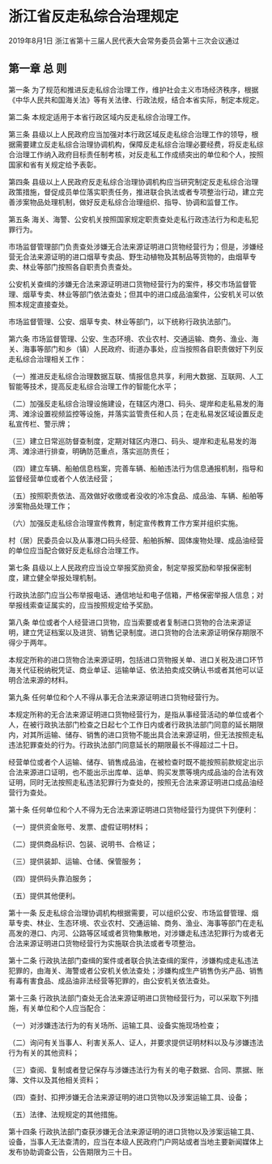 # 浙江省反走私综合治理规定

2019年8月1日 浙江省第十三届人民代表大会常务委员会第十三次会议通过

<!-- INFO END -->

## 第一章  总  则

第一条 为了规范和推进反走私综合治理工作，维护社会主义市场经济秩序，根据《中华人民共和国海关法》等有关法律、行政法规，结合本省实际，制定本规定。

第二条 本规定适用于本省行政区域内反走私综合治理工作。

第三条 县级以上人民政府应当加强对本行政区域反走私综合治理工作的领导，根据需要建立反走私综合治理协调机构，保障反走私综合治理必要经费，将反走私综合治理工作纳入政府目标责任制考核，对反走私工作成绩突出的单位和个人，按照国家和省有关规定给予表彰。

第四条 县级以上人民政府反走私综合治理协调机构应当研究制定反走私综合治理政策措施，督促成员单位落实职责任务，推进联合执法或者专项整治行动，建立完善涉案物品处理机制，做好反走私综合治理组织、指导、协调和监督工作。

第五条 海关、海警、公安机关按照国家规定职责查处走私行政违法行为和走私犯罪行为。

市场监督管理部门负责查处涉嫌无合法来源证明进口货物经营行为；但是，涉嫌经营无合法来源证明的进口烟草专卖品、野生动植物及其制品等货物的，由烟草专卖、林业等部门按照各自职责负责查处。

公安机关查缉的涉嫌无合法来源证明进口货物经营行为的案件，移交市场监督管理、烟草专卖、林业等部门依法查处；但其中的进口成品油案件，公安机关可以依照本规定直接查处。

市场监督管理、公安、烟草专卖、林业等部门，以下统称行政执法部门。

第六条 市场监督管理、公安、生态环境、农业农村、交通运输、商务、渔业、海关、海事等部门和乡（镇）人民政府、街道办事处，应当按照各自职责做好下列反走私综合治理相关工作：

（一）推进反走私综合治理数据互联、情报信息共享，利用大数据、互联网、人工智能等技术，提高反走私综合治理工作的智能化水平；

（二）加强反走私综合治理设施建设，在辖区内港口、码头、堤岸和走私易发的海湾、滩涂设置视频监控等设施，并落实监管责任和人员；在走私易发区域设置反走私宣传栏、警示牌；

（三）建立日常巡防督查制度，定期对辖区内港口、码头、堤岸和走私易发的海湾、滩涂进行排查，明确防范重点，落实巡防责任；

（四）建立车辆、船舶信息档案，完善车辆、船舶违法行为信息通报机制，指导和监督经营单位或者个人依法经营；

（五）按照职责依法、高效做好收缴或者没收的冷冻食品、成品油、车辆、船舶等涉案物品处理工作；

（六）加强反走私综合治理宣传教育，制定宣传教育工作方案并组织实施。

村（居）民委员会以及从事港口码头经营、船舶拆解、固体废物处理、成品油经营的单位应当配合做好反走私综合治理工作。

第七条 县级以上人民政府应当设立举报奖励资金，制定举报奖励和举报保密制度，建立健全举报处理机制。

行政执法部门应当公布举报电话、通信地址和电子信箱，严格保密举报人信息；对举报线索查证属实的，应当按照规定给予奖励。

第八条 单位或者个人经营进口货物，应当索要或者复制进口货物的合法来源证明，建立凭证档案以及进货、销售记录制度。进口货物的合法来源证明保存期限不得少于两年。

本规定所称的进口货物合法来源证明，包括进口货物报关单、进口关税及进口环节海关代征税纳税凭证、商业单证、运输单证、依法拍卖成交确认书或者其他可以证明合法来源的材料。

第九条 任何单位和个人不得从事无合法来源证明进口货物经营行为。

本规定所称的无合法来源证明进口货物经营行为，是指从事经营活动的单位或者个人，在被行政执法部门检查之日起七个工作日内或者行政执法部门同意的延长期限内，对其所运输、储存、销售的进口货物不能出具合法来源证明，但无法按照走私违法犯罪查处的行为。行政执法部门同意延长的期限最长不得超过二十日。

经营单位或者个人运输、储存、销售成品油，在被检查时既不能按照前款规定出示合法来源进口证明，也不能出示出库单、运单、购买发票等境内成品油的合法有效证明，同时无法按照走私违法犯罪行为查处的，按照无合法来源证明进口成品油经营行为查处。

第十条 任何单位和个人不得为无合法来源证明进口货物经营行为提供下列便利：

（一）提供资金账号、发票、虚假证明材料；

（二）提供商品标识、包装、说明书、合格证；

（三）提供装卸、运输、仓储、保管服务；

（四）提供码头靠泊服务；

（五）提供其他便利。

第十一条 反走私综合治理协调机构根据需要，可以组织公安、市场监督管理、烟草专卖、林业、生态环境、农业农村、交通运输、商务、渔业、海事等部门在走私高发的港口、内河、公路等区域或者货物集散地，对涉嫌走私违法犯罪行为或者无合法来源证明进口货物经营行为实施联合执法或者专项整治。

第十二条 行政执法部门查缉的案件或者联合执法查缉的案件，涉嫌构成走私违法犯罪的，由海关、海警或者公安机关依法查处；涉嫌构成生产销售伪劣产品、销售有毒有害食品、成品油非法经营等犯罪的，由公安机关依法查处。

第十三条 行政执法部门查处无合法来源证明进口货物经营行为，可以采取下列措施，有关单位和个人应当配合：

（一）对涉嫌违法行为的有关场所、运输工具、设备实施现场检查；

（二）询问有关当事人、利害关系人、证人，并要求提供证明材料以及与涉嫌违法行为有关的其他资料；

（三）查阅、复制或者登记保存与涉嫌违法行为有关的电子数据、合同、票据、账簿、文件以及其他相关资料；

（四）查封、扣押涉嫌无合法来源证明的进口货物以及涉案运输工具、设备；

（五）法律、法规规定的其他措施。

第十四条 行政执法部门查获涉嫌无合法来源证明的进口货物以及涉案运输工具、设备，当事人无法查清的，应当在本级人民政府门户网站或者当地主要新闻媒体上发布协助调查公告，公告期限为三十日。


